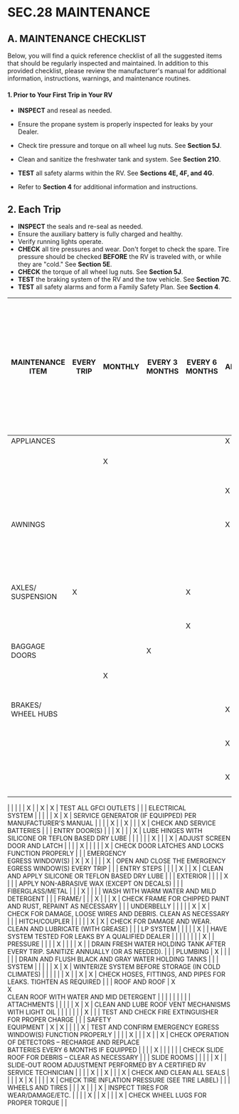 # SEC.28 **MAINTENANCE**

## A. MAINTENANCE CHECKLIST

Below, you will find a quick reference checklist of all the suggested items that should be regularly inspected and maintained. In addition to this provided checklist, please review the manufacturer's manual for additional information, instructions, warnings, and maintenance routines.

#### **1. Prior to Your First Trip in Your RV**

- **INSPECT** and reseal as needed.
- Ensure the propane system is properly inspected for leaks by your Dealer.
- Check tire pressure and torque on all wheel lug nuts. See **Section 5J**.
- Clean and sanitize the freshwater tank and system. See **Section 21O**.
- **TEST** all safety alarms within the RV. See **Sections 4E, 4F, and 4G**.

- Refer to **Section 4** for additional information and instructions.
## **2. Each Trip**

- **INSPECT** the seals and re-seal as needed.
- Ensure the auxiliary battery is fully charged and healthy.
- Verify running lights operate.
- **CHECK** all tire pressures and wear. Don't forget to check the spare. Tire pressure should be checked **BEFORE** the RV is traveled with, or while they are "cold." See **Section 5E**.
- **CHECK** the torque of all wheel lug nuts. See **Section 5J**.
- **TEST** the braking system of the RV and the tow vehicle. See **Section 7C**.
- **TEST** all safety alarms and form a Family Safety Plan. See **Section 4**.

| MAINTENANCE<br>ITEM   | EVERY TRIP | MONTHLY | EVERY 3 MONTHS | EVERY 6 MONTHS | ANNUALLY | BEFORE/AFTER<br>STORAGE | PROCEDURE TO BE PERFORMED:<br>MAINTENANCE SCHEDULES ARE MINIMUM REQUIREMENTS.<br>EXTENDED USE, EXTREME TEMPERATURES, HIGH HUMIDITY OR<br>OTHER EXTREME CONDITIONS WILL REQUIRE MORE<br>FREQUENT MAINTENANCE. |
|-----------------------|------------|---------|----------------|----------------|----------|-------------------------|--------------------------------------------------------------------------------------------------------------------------------------------------------------------------------------------------------------|
| APPLIANCES            |            |         |                |                | X        | X                       | CLEAN AND SANITIZE                                                                                                                                                                                           |
|                       |            | X       |                |                |          | X                       | MAKE SURE BURNER TUBES/VENTS ARE CLEAN/UNOBSTRUCTED                                                                                                                                                          |
|                       |            |         |                |                | X        | X                       | CHECK SETTINGS AND ADJUSTMENTS PER MANUFACTURER GUIDE                                                                                                                                                        |
| AWNINGS               |            |         |                |                | X        | X                       | CLEAN MOVING PARTS AND APPLY SILICONE OR TEFLON BASED DRY LUBE                                                                                                                                               |
|                       |            |         |                |                |          | X                       | WASH WITH WARM WATER AND MILD DETERGENT                                                                                                                                                                      |
| AXLES/<br>SUSPENSION  | X          |         |                | X              |          | X                       | CLEAN MOVING PARTS AND APPLY SILICONE OR TEFLON BASED DRY LUBE                                                                                                                                               |
|                       |            |         |                | X              |          | X                       | WASH WITH WARM WATER AND MILD DETERGENT                                                                                                                                                                      |
| BAGGAGE<br>DOORS      |            |         | X              |                |          | X                       | SPRAY LOCK TUMBLERS WITH DRY GRAPHITE                                                                                                                                                                        |
|                       |            | X       |                |                |          | X                       | CONFIRM THAT DOORS SEAL TIGHT AND ARE NOT LEAKING                                                                                                                                                            |
| BRAKES/<br>WHEEL HUBS |            |         |                |                | X        |                         | CHECK AMP DRAW/SHOE WEAR/ADJUSTMENT (SEE MFG. SPECS)                                                                                                                                                         |
|                       |            |         |                |                | X        |                         | LUBE BEARINGS EVERY 12 MONTHS/12,000 MILES (AS REQUIRED)                                                                                                                                                     |
|                       |            |         |                |                | X        |                         | HAVE BRAKES AND HUBS INSPECTED BY A CERTIFIED RV SERVICE TECHNICIAN                                                                                                                                          |
| 
|                               |                                                   |         | X              |                | X        | X                       | TEST ALL GFCI OUTLETS                                                                                                                                                                                        |  |
| ELECTRICAL<br>SYSTEM          |                                                   |         |                |                | X        | X                       | SERVICE GENERATOR (IF EQUIPPED) PER MANUFACTURER'S MANUAL                                                                                                                                                    |  |
|                               | X                                                 |         | X              |                |          | X                       | CHECK AND SERVICE BATTERIES                                                                                                                                                                                  |  |
| ENTRY DOOR(S)                 |                                                   |         | X              |                |          | X                       | LUBE HINGES WITH SILICONE OR TEFLON BASED DRY LUBE                                                                                                                                                           |  |
|                               |                                                   |         | X              |                |          | X                       | ADJUST SCREEN DOOR AND LATCH                                                                                                                                                                                 |  |
|                               | X                                                 |         |                |                |          | X                       | CHECK DOOR LATCHES AND LOCKS FUNCTION PROPERLY                                                                                                                                                               |  |
| EMERGENCY<br>EGRESS WINDOW(S) | X                                                 | X       |                |                |          | X                       | OPEN AND CLOSE THE EMERGENCY EGRESS WINDOW(S) EVERY TRIP                                                                                                                                                     |  |
| ENTRY STEPS                   |                                                   |         |                | X              |          | X                       | CLEAN AND APPLY SILICONE OR TEFLON BASED DRY LUBE                                                                                                                                                            |  |
| EXTERIOR                      |                                                   |         |                | X              |          |                         | APPLY NON-ABRASIVE WAX (EXCEPT ON DECALS)                                                                                                                                                                    |  |
| FIBERGLASS/METAL              |                                                   |         | X              |                |          |                         | WASH WITH WARM WATER AND MILD DETERGENT                                                                                                                                                                      |  |
| FRAME/                        |                                                   |         | X              |                |          | X                       | CHECK FRAME FOR CHIPPED PAINT AND RUST, REPAINT AS NECESSARY                                                                                                                                                 |  |
| UNDERBELLY                    |                                                   |         |                |                | X        | X                       | CHECK FOR DAMAGE, LOOSE WIRES AND DEBRIS. CLEAN AS NECESSARY                                                                                                                                                 |  |
| HITCH/COUPLER                 |                                                   |         |                |                | X        | X                       | CHECK FOR DAMAGE AND WEAR. CLEAN AND LUBRICATE (WITH GREASE)                                                                                                                                                 |  |
| LP SYSTEM                     |                                                   |         |                |                | X        |                         | HAVE SYSTEM TESTED FOR LEAKS BY A QUALIFIED DEALER                                                                                                                                                           |  |
|                               |                                                   |         |                |                | X        |                         | PRESSURE                                                                                                                                                                                                     |  |
|                               | X                                                 |         |                |                | X        |                         | DRAIN FRESH WATER HOLDING TANK AFTER EVERY TRIP. SANITIZE ANNUALLY (OR AS NEEDED).                                                                                                                           |  |
| PLUMBING                      | X                                                 |         |                |                |          |                         | DRAIN AND FLUSH BLACK AND GRAY WATER HOLDING TANKS                                                                                                                                                           |  |
| SYSTEM                        |                                                   |         |                |                | X        | X                       | WINTERIZE SYSTEM BEFORE STORAGE (IN COLD CLIMATES)                                                                                                                                                           |  |
|                               |                                                   |         | X              |                | X        | X                       | CHECK HOSES, FITTINGS, AND PIPES FOR LEAKS. TIGHTEN AS REQUIRED                                                                                                                                              |  |
| ROOF AND ROOF                 | X<br>X<br>CLEAN ROOF WITH WATER AND MID DETERGENT |         |                |                |          |                         |                                                                                                                                                                                                              |  |
| ATTACHMENTS                   |                                                   |         |                |                | X        | X                       | CLEAN AND LUBE ROOF VENT MECHANISMS WITH LIGHT OIL                                                                                                                                                           |  |
|                               |                                                   |         |                | X              |          |                         | TEST AND CHECK FIRE EXTINGUISHER FOR PROPER CHARGE                                                                                                                                                           |  |
| SAFETY<br>EQUIPMENT           | X                                                 | X       |                |                |          | X                       | TEST AND CONFIRM EMERGENCY EGRESS WINDOW(S) FUNCTION PROPERLY                                                                                                                                                |  |
|                               | X                                                 |         |                | X              |          | X                       | CHECK OPERATION OF DETECTORS – RECHARGE AND REPLACE<br>BATTERIES EVERY 6 MONTHS IF EQUIPPED                                                                                                                  |  |
|                               | X                                                 |         |                |                |          |                         | CHECK SLIDE ROOF FOR DEBRIS – CLEAR AS NECESSARY                                                                                                                                                             |  |
| SLIDE ROOMS                   |                                                   |         |                |                | X        |                         | SLIDE-OUT ROOM ADJUSTMENT PERFORMED BY A CERTIFIED RV SERVICE TECHNICIAN                                                                                                                                     |  |
|                               | X                                                 |         | X              |                |          | X                       | CHECK AND CLEAN ALL SEALS                                                                                                                                                                                    |  |
|                               | X                                                 | X       |                |                |          | X                       | CHECK TIRE INFLATION PRESSURE (SEE TIRE LABEL)                                                                                                                                                               |  |
| WHEELS AND TIRES              |                                                   |         | X              |                |          | X                       | INSPECT TIRES FOR WEAR/DAMAGE/ETC.                                                                                                                                                                           |  |
|                               | X                                                 |         | X              |                |          | X                       | CHECK WHEEL LUGS FOR PROPER TORQUE                                                                                                                                                                           |  |



